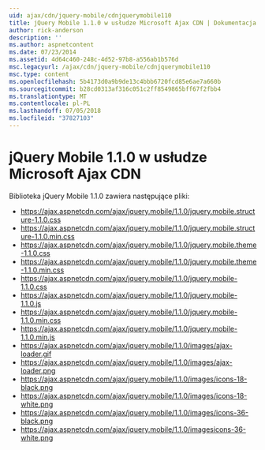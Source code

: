 ```yaml
---
uid: ajax/cdn/jquery-mobile/cdnjquerymobile110
title: jQuery Mobile 1.1.0 w usłudze Microsoft Ajax CDN | Dokumentacja firmy Microsoft
author: rick-anderson
description: ''
ms.author: aspnetcontent
ms.date: 07/23/2014
ms.assetid: 4d64c460-248c-4d52-97b8-a556ab1b576d
msc.legacyurl: /ajax/cdn/jquery-mobile/cdnjquerymobile110
msc.type: content
ms.openlocfilehash: 5b4173d0a9b9de13c4bbb6720fcd85e6ae7a660b
ms.sourcegitcommit: b28cd0313af316c051c2ff8549865bff67f2fbb4
ms.translationtype: MT
ms.contentlocale: pl-PL
ms.lasthandoff: 07/05/2018
ms.locfileid: "37827103"
---
```

<a name="jquery-mobile-110-on-the-microsoft-ajax-cdn"></a>jQuery Mobile 1.1.0 w usłudze Microsoft Ajax CDN
====================
Biblioteka jQuery Mobile 1.1.0 zawiera następujące pliki:

- https://ajax.aspnetcdn.com/ajax/jquery.mobile/1.1.0/jquery.mobile.structure-1.1.0.css
- https://ajax.aspnetcdn.com/ajax/jquery.mobile/1.1.0/jquery.mobile.structure-1.1.0.min.css
- https://ajax.aspnetcdn.com/ajax/jquery.mobile/1.1.0/jquery.mobile.theme-1.1.0.css
- https://ajax.aspnetcdn.com/ajax/jquery.mobile/1.1.0/jquery.mobile.theme-1.1.0.min.css
- https://ajax.aspnetcdn.com/ajax/jquery.mobile/1.1.0/jquery.mobile-1.1.0.css
- https://ajax.aspnetcdn.com/ajax/jquery.mobile/1.1.0/jquery.mobile-1.1.0.js
- https://ajax.aspnetcdn.com/ajax/jquery.mobile/1.1.0/jquery.mobile-1.1.0.min.css
- https://ajax.aspnetcdn.com/ajax/jquery.mobile/1.1.0/jquery.mobile-1.1.0.min.js
- https://ajax.aspnetcdn.com/ajax/jquery.mobile/1.1.0/images/ajax-loader.gif
- https://ajax.aspnetcdn.com/ajax/jquery.mobile/1.1.0/images/ajax-loader.png
- https://ajax.aspnetcdn.com/ajax/jquery.mobile/1.1.0/images/icons-18-black.png
- https://ajax.aspnetcdn.com/ajax/jquery.mobile/1.1.0/images/icons-18-white.png
- https://ajax.aspnetcdn.com/ajax/jquery.mobile/1.1.0/images/icons-36-black.png
- https://ajax.aspnetcdn.com/ajax/jquery.mobile/1.1.0/imagesicons-36-white.png
